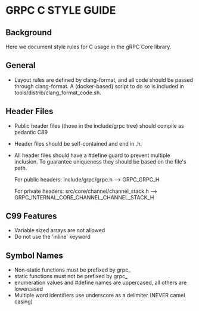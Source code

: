 GRPC C STYLE GUIDE
=====================

Background
----------

Here we document style rules for C usage in the gRPC Core library.

General
-------

- Layout rules are defined by clang-format, and all code should be passed through
  clang-format. A (docker-based) script to do so is included in 
  tools/distrib/clang_format_code.sh.

Header Files
------------

- Public header files (those in the include/grpc tree) should compile as pedantic C89
- Header files should be self-contained and end in .h.
- All header files should have a #define guard to prevent multiple inclusion.
  To guarantee uniqueness they should be based on the file's path.

  For public headers: include/grpc/grpc.h --> GRPC_GRPC_H

  For private headers: 
  src/core/channel/channel_stack.h --> GRPC_INTERNAL_CORE_CHANNEL_CHANNEL_STACK_H

C99 Features
------------

- Variable sized arrays are not allowed
- Do not use the 'inline' keyword

Symbol Names
------------

- Non-static functions must be prefixed by grpc_
- static functions must not be prefixed by grpc_
- enumeration values and #define names are uppercased, all others are lowercased
- Multiple word identifiers use underscore as a delimiter (NEVER camel casing)
